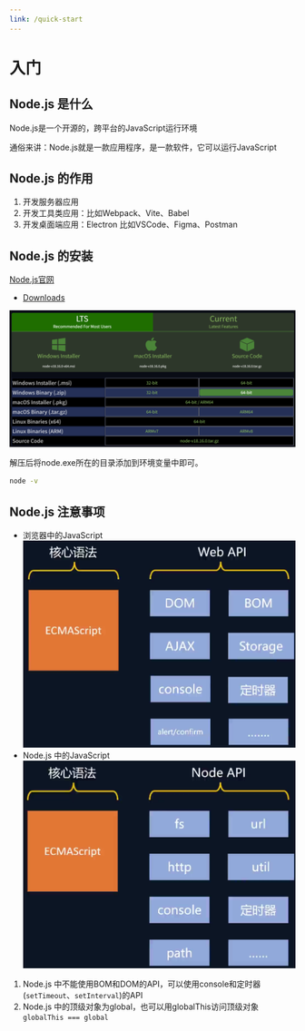 ```yaml
---
link: /quick-start
---
```


# 入门

## Node.js 是什么
Node.js是一个开源的，跨平台的JavaScript运行环境

通俗来讲：Node.js就是一款应用程序，是一款软件，它可以运行JavaScript


## Node.js 的作用
1. 开发服务器应用
2. 开发工具类应用：比如Webpack、Vite、Babel
3. 开发桌面端应用：Electron 比如VSCode、Figma、Postman


## Node.js 的安装
[Node.js官网](https://nodejs.org/)
- [Downloads](https://nodejs.org/en/download)

![1683178242383](image/00_入门/1683178242383.png)

解压后将node.exe所在的目录添加到环境变量中即可。
```bash
node -v
```


## Node.js 注意事项
- 浏览器中的JavaScript
  ![1683178713981](image/00_入门/1683178713981.png)
- Node.js 中的JavaScript
  ![1683178744199](image/00_入门/1683178744199.png)

1. Node.js 中不能使用BOM和DOM的API，可以使用console和定时器(`setTimeout`、`setInterval`)的API
2. Node.js 中的顶级对象为global，也可以用globalThis访问顶级对象 `globalThis === global`

